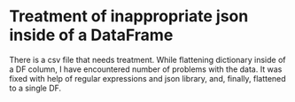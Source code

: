 # Treatment of inappropriate json inside of a DataFrame

There is a csv file that needs treatment. While flattening dictionary inside of a DF column, I have encountered number of problems with the data. It was fixed with help of regular expressions and json library, and, finally, flattened to a single DF.
